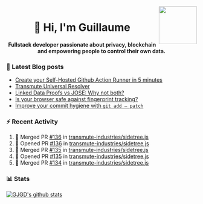 <img align='right' src='https://user-images.githubusercontent.com/5713670/87202985-820dcb80-c2b6-11ea-9f56-7ec461c497c3.gif' width='100"'>

<h1 align="center">👋 Hi, I'm Guillaume</h1>
<h4 align="center">Fullstack developer passionate about privacy, blockchain and empowering people to control their own data.

### 📝 Latest Blog posts

<!-- BLOG-POST-LIST:START -->
- [Create your Self-Hosted Github Action Runner in 5 minutes](https://medium.com/@gjgd/create-your-self-hosted-github-action-runner-in-5-minutes-a9eff615edc4?source=rss-35e0d58bf235------2)
- [Transmute Universal Resolver](https://medium.com/transmute-techtalk/transmute-universal-resolver-b6c8509858f?source=rss-35e0d58bf235------2)
- [Linked Data Proofs vs JOSE: Why not both?](https://medium.com/transmute-techtalk/linked-data-proofs-vs-jose-why-not-both-1594393418cc?source=rss-35e0d58bf235------2)
- [Is your browser safe against fingerprint tracking?](https://medium.com/@gjgd/is-your-browser-safe-against-fingerprint-tracking-6126952b805b?source=rss-35e0d58bf235------2)
- [Improve your commit hygiene with `git add — patch`](https://medium.com/transmute-techtalk/improve-your-commit-hygiene-with-git-add-patch-3b7dd9c117c4?source=rss-35e0d58bf235------2)
<!-- BLOG-POST-LIST:END -->

### :zap: Recent Activity

<!--START_SECTION:activity-->
1. 🎉 Merged PR [#136](https://github.com/transmute-industries/sidetree.js/pull/136) in [transmute-industries/sidetree.js](https://github.com/transmute-industries/sidetree.js)
2. 💪 Opened PR [#136](https://github.com/transmute-industries/sidetree.js/pull/136) in [transmute-industries/sidetree.js](https://github.com/transmute-industries/sidetree.js)
3. 🎉 Merged PR [#135](https://github.com/transmute-industries/sidetree.js/pull/135) in [transmute-industries/sidetree.js](https://github.com/transmute-industries/sidetree.js)
4. 💪 Opened PR [#135](https://github.com/transmute-industries/sidetree.js/pull/135) in [transmute-industries/sidetree.js](https://github.com/transmute-industries/sidetree.js)
5. 🎉 Merged PR [#134](https://github.com/transmute-industries/sidetree.js/pull/134) in [transmute-industries/sidetree.js](https://github.com/transmute-industries/sidetree.js)
<!--END_SECTION:activity-->

### 📊 Stats

[![GJGD's github stats](https://github-readme-stats.vercel.app/api?username=gjgd&count_private=true&show_icons=true&custom_title=My%20Github%20Stats)](https://github.com/anuraghazra/github-readme-stats)
